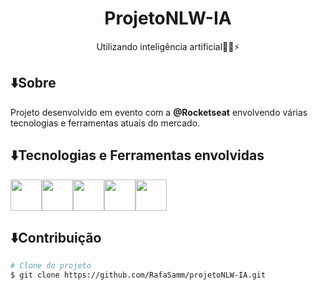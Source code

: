 <h1 align="center">ProjetoNLW-IA</h1> 
<p align="center">Utilizando inteligência artificial🧑‍💻⚡</p>

## ⬇️Sobre

Projeto desenvolvido em evento com a **@Rocketseat** envolvendo várias tecnologias 
e ferramentas atuais do mercado.

## ⬇️Tecnologias e Ferramentas envolvidas

<img src="https://cdn.jsdelivr.net/gh/devicons/devicon/icons/html5/html5-original-wordmark.svg" width="50" height="50"/><img 
src="https://cdn.jsdelivr.net/gh/devicons/devicon/icons/css3/css3-original-wordmark.svg" width="50" height="50" /><img 
src="https://cdn.jsdelivr.net/gh/devicons/devicon/icons/javascript/javascript-original.svg" width="50" height="50" /><img 
src="https://cdn.jsdelivr.net/gh/devicons/devicon/icons/nodejs/nodejs-original.svg" width="50" height="50" /><img 
src="https://cdn.jsdelivr.net/gh/devicons/devicon/icons/vscode/vscode-original-wordmark.svg" width="50" height="50" />

## ⬇️Contribuição
```bash
# Clone do projeto
$ git clone https://github.com/RafaSamm/projetoNLW-IA.git

          
           

          
          
          
          



